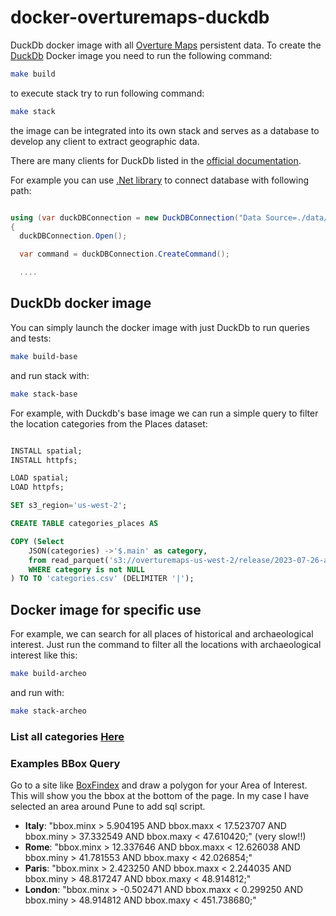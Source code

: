# docker-overturemaps-duckdb

DuckDb docker image with all [Overture Maps](https://overturemaps.org) persistent data.
To create the [DuckDb](https://duckdb.org) Docker image you need to run the following command:

```bash
make build  
```

to execute stack try to run following command:

```bash
make stack 
```

the image can be integrated into its own stack and serves as a database to develop any client to extract geographic data.

There are many clients for DuckDb listed in the [official documentation](https://duckdb.org/docs/archive/0.8.1/api/overview).

For example you can use [.Net library](https://github.com/gzileni/DuckDB.NET) to connect database with following path:

```C#

using (var duckDBConnection = new DuckDBConnection("Data Source=./data/overturemaps.db"))
{
  duckDBConnection.Open();

  var command = duckDBConnection.CreateCommand();

  ....

```

## DuckDb docker image

You can simply launch the docker image with just DuckDb to run queries and tests:

```bash
make build-base
```

and run stack with:

```bash
make stack-base
```

For example, with Duckdb's base image we can run a simple query to filter the location categories from the Places dataset:

```sql

INSTALL spatial;
INSTALL httpfs;

LOAD spatial;
LOAD httpfs;

SET s3_region='us-west-2';

CREATE TABLE categories_places AS 

COPY (Select 
    JSON(categories) ->'$.main' as category,
    from read_parquet('s3://overturemaps-us-west-2/release/2023-07-26-alpha.0/theme=places/type=*/*', filename=true, hive_partitioning=1)
    WHERE category is not NULL
) TO TO 'categories.csv' (DELIMITER '|');
```

## Docker image for specific use

For example, we can search for all places of historical and archaeological interest.
Just run the command to filter all the locations with archaeological interest like this:

```bash
make build-archeo
```

and run with:

```bash
make stack-archeo
```

### List all categories [Here](./categories.csv)

### Examples BBox Query

Go to a site like [BoxFindex](http://bboxfinder.com/) and draw a polygon for your Area of Interest. This will show you the bbox at the bottom of the page. In my case I have selected an area around Pune to add sql script.

- **Italy**: "bbox.minx > 5.904195 AND bbox.maxx < 17.523707 AND bbox.miny > 37.332549 AND bbox.maxy < 47.610420;" (very slow!!)
- **Rome**: "bbox.minx > 12.337646 AND bbox.maxx < 12.626038 AND bbox.miny > 41.781553 AND bbox.maxy < 42.026854;"
- **Paris**: "bbox.minx > 2.423250 AND bbox.maxx < 2.244035 AND bbox.miny > 48.817247 AND bbox.maxy < 48.914812;"
- **London**: "bbox.minx > -0.502471 AND bbox.maxx < 0.299250 AND bbox.miny > 48.914812 AND bbox.maxy < 451.738680;"
